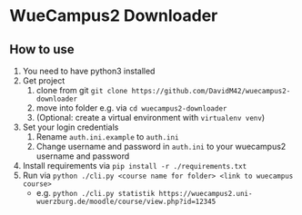 # WueCampus2 Downloader

## How to use
1. You need to have python3 installed
2. Get project
    1. clone from git `git clone https://github.com/DavidM42/wuecampus2-downloader`
    2. move into folder e.g. via `cd wuecampus2-downloader`
    3. (Optional: create a virtual environment with `virtualenv venv`)
3. Set your login credentials 
    1. Rename `auth.ini.example` to `auth.ini`
    2. Change username and password in `auth.ini` to your wuecampus2 username and password
4. Install requirements via `pip install -r ./requirements.txt`
5. Run via `python ./cli.py <course name for folder> <link to wuecampus course>`
    * e.g. `python ./cli.py statistik https://wuecampus2.uni-wuerzburg.de/moodle/course/view.php?id=12345`